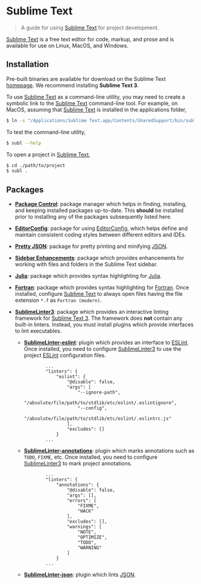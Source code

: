 # Sublime Text

> A guide for using [Sublime Text][sublime-text] for project development.

[Sublime Text][sublime-text] is a free text editor for code, markup, and prose and is available for use on Linux, MacOS, and Windows.

## Installation

Pre-built binaries are available for download on the Sublime Text [homepage][sublime-text]. We recommend installing **Sublime Text 3**.

To use [Sublime Text][sublime-text] as a command-line utility, you may need to create a symbolic link to the [Sublime Text][sublime-text] command-line tool. For example, on MacOS, assuming that [Sublime Text][sublime-text] is installed in the applications folder,

```bash
$ ln -s "/Applications/Sublime Text.app/Contents/SharedSupport/bin/subl" /usr/local/bin/subl
```

To test the command-line utility,

```bash
$ subl --help
```

To open a project in [Sublime Text][sublime-text],

```bash
$ cd ./path/to/project
$ subl .
```

## Packages

-   [**Package Control**][sublime-text-package-control]: package manager which helps in finding, installing, and keeping installed packages up-to-date. This **should** be installed prior to installing any of the packages subsequently listed here.

-   [**EditorConfig**][sublime-text-editorconfig]: package for using [EditorConfig][editorconfig], which helps define and maintain consistent coding styles between different editors and IDEs.

-   [**Pretty JSON**][sublime-text-pretty-json]: package for pretty printing and minifying [JSON][json].

-   [**Sidebar Enhancements**][sublime-text-sidebar-enhancements]: package which provides enhancements for working with files and folders in the Sublime Text sidebar.

-   [**Julia**][sublime-text-julia]: package which provides syntax highlighting for [Julia][julia].

-   [**Fortran**][sublime-text-fortran]: package which provides syntax highlighting for [Fortran][fortran]. Once installed, configure [Sublime Text][sublime-text] to always open files having the file extension `*.f` as `Fortran (modern)`.

-   [**SublimeLinter3**][sublime-text-sublimelinter3]: package which provides an interactive linting framework for [Sublime Text 3][sublime-text]. The framework does **not** contain any built-in linters. Instead, you must install plugins which provide interfaces to lint executables.

    -   [**SublimeLinter-eslint**][sublime-text-sublimelinter-eslint]: plugin which provides an interface to [ESLint][eslint]. Once installed, you need to configure [SublimeLinter3][sublime-text-sublimelinter3] to use the project [ESLint][eslint] configuration files.

        ```text
                ...
                "linters": {
                    "eslint": {
                        "@disable": false,
                        "args": [
                            "--ignore-path",
                            "/absolute/file/path/to/stdlib/etc/eslint/.eslintignore",
                            "--config",
                            "/absolute/file/path/to/stdlib/etc/eslint/.eslintrc.js"
                        ],
                        "excludes": []
                    }
                ...
        ```

    -   [**SublimeLinter-annotations**][sublime-text-sublimelinter-annotations]: plugin which marks annotations such as `TODO`, `FIXME`, etc. Once installed, you need to configure [SublimeLinter3][sublime-text-sublimelinter3] to mark project annotations.

        ```text
                ...
                "linters": {
                    "annotations": {
                        "@disable": false,
                        "args": [],
                        "errors": [
                            "FIXME",
                            "HACK"
                        ],
                        "excludes": [],
                        "warnings": [
                            "NOTE",
                            "OPTIMIZE",
                            "TODO",
                            "WARNING"
                        ]
                    }
                ...
        ```

    -   [**SublimeLinter-json**][sublime-text-sublimelinter-json]: plugin which lints [JSON][json].

<section class="links">

[sublime-text]: https://www.sublimetext.com/

[sublime-text-package-control]: https://packagecontrol.io

[sublime-text-sublimelinter3]: https://github.com/SublimeLinter/SublimeLinter3

[sublime-text-sublimelinter-eslint]: https://github.com/roadhump/SublimeLinter-eslint

[sublime-text-sublimelinter-annotations]: https://github.com/SublimeLinter/SublimeLinter-annotations

[sublime-text-sublimelinter-json]: https://github.com/SublimeLinter/SublimeLinter-json

[sublime-text-editorconfig]: https://github.com/sindresorhus/editorconfig-sublime

[sublime-text-pretty-json]: https://github.com/dzhibas/SublimePrettyJson

[sublime-text-sidebar-enhancements]: https://github.com/SideBarEnhancements-org/SideBarEnhancements

[sublime-text-julia]: https://github.com/JuliaEditorSupport/Julia-sublime

[sublime-text-fortran]: https://github.com/315234/SublimeFortran

[eslint]: http://eslint.org/

[json]: http://www.json.org/

[editorconfig]: http://editorconfig.org/

[julia]: https://julialang.org/

[fortran]: https://en.wikipedia.org/wiki/Fortran

</section>

<!-- /.links -->
